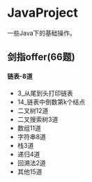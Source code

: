 # JavaProject
一些Java下的基础操作。

## 剑指offer(66题)
#### 链表-8道
- 3_从尾到头打印链表
- 14_链表中倒数第k个结点
- 二叉树12道
- 二叉搜索树3道
- 数组11道
- 字符串8道
- 栈3道
- 递归4道
- 回溯法2道
- 其他15道